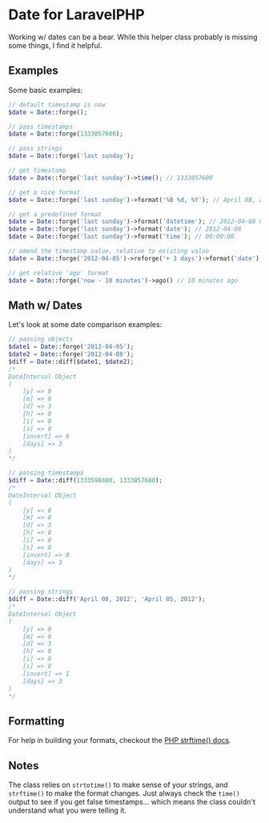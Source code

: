 # Date for LaravelPHP #

Working w/ dates can be a bear.  While this helper class probably is missing some things, I find it helpful.

## Examples ##

Some basic examples:

```php
// default timestamp is now
$date = Date::forge();

// pass timestamps
$date = Date::forge(1333857600);

// pass strings
$date = Date::forge('last sunday');

// get timestamp
$date = Date::forge('last sunday')->time(); // 1333857600

// get a nice format
$date = Date::forge('last sunday')->format('%B %d, %Y'); // April 08, 2012

// get a predefined format
$date = Date::forge('last sunday')->format('datetime'); // 2012-04-08 00:00:00
$date = Date::forge('last sunday')->format('date'); // 2012-04-08
$date = Date::forge('last sunday')->format('time'); // 00:00:00

// amend the timestamp value, relative to existing value
$date = Date::forge('2012-04-05')->reforge('+ 3 days')->format('date'); // 2012-04-08

// get relative 'ago' format
$date = Date::forge('now - 10 minutes')->ago() // 10 minutes ago
```

## Math w/ Dates ##

Let's look at some date comparison examples:

```php
// passing objects
$date1 = Date::forge('2012-04-05');
$date2 = Date::forge('2012-04-08');
$diff = Date::diff($date1, $date2);
/*
DateInterval Object
(
    [y] => 0
    [m] => 0
    [d] => 3
    [h] => 0
    [i] => 0
    [s] => 0
    [invert] => 0
    [days] => 3
)
*/

// passing timestamps
$diff = Date::diff(1333598400, 1333857600);
/*
DateInterval Object
(
    [y] => 0
    [m] => 0
    [d] => 3
    [h] => 0
    [i] => 0
    [s] => 0
    [invert] => 0
    [days] => 3
)
*/

// passing strings
$diff = Date::diff('April 08, 2012', 'April 05, 2012');
/*
DateInterval Object
(
    [y] => 0
    [m] => 0
    [d] => 3
    [h] => 0
    [i] => 0
    [s] => 0
    [invert] => 1
    [days] => 3
)
*/
```

## Formatting ##

For help in building your formats, checkout the [PHP strftime() docs](http://php.net/manual/en/function.strftime.php).

## Notes ##

The class relies on ``strtotime()`` to make sense of your strings, and ``strftime()`` to make the format changes.  Just always check the ``time()`` output to see if you get false timestamps... which means the class couldn't understand what you were telling it.